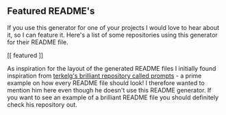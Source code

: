 ## Featured README's

If you use this generator for one of your projects I would love to hear about it, so I can feature it. Here's a list of some repositories using this generator for their README file.

[[ featured ]]

As inspiration for the layout of the generated README files I initially found inspiration from [terkelg's brilliant repository called prompts](https://github.com/terkelg/prompts) - a prime example on how every README file should look! I therefore wanted to mention him here even though he doesn't use this README generator. If you want to see an example of a brilliant README file you should definitely check his repository out.
